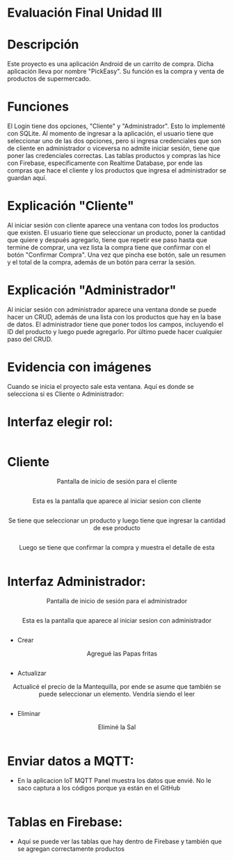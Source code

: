 # Evaluación Final Unidad III
# Descripción
Este proyecto es una aplicación Android de un carrito de compra. Dicha aplicación lleva por nombre "PickEasy". Su función es la compra y venta de productos de supermercado.

# Funciones
El Login tiene dos opciones, "Cliente" y "Administrador". Esto lo implementé con SQLite. Al momento de ingresar a la aplicación, el usuario tiene que seleccionar uno de las dos opciones, pero si ingresa credenciales que son de cliente en administrador o viceversa no admite iniciar sesión, tiene que poner las credenciales correctas.
Las tablas productos y compras las hice con Firebase, específicamente con Realtime Database, por ende las compras que hace el cliente y los productos que ingresa el administrador se guardan aquí.

# Explicación "Cliente"
Al iniciar sesión con cliente aparece una ventana con todos los productos que existen. El usuario tiene que seleccionar un producto, poner la cantidad que quiere y después agregarlo, tiene que repetir ese paso hasta que termine de comprar, una vez lista la compra tiene que confirmar con el botón "Confirmar Compra". Una vez que pincha ese botón, sale un resumen y el total de la compra, además de un botón para cerrar la sesión.

# Explicación "Administrador"
Al iniciar sesión con administrador aparece una ventana donde se puede hacer un CRUD, además de una lista con los productos que hay en la base de datos. El administrador tiene que poner todos los campos, incluyendo el ID del producto y luego puede agregarlo. Por último puede hacer cualquier paso del CRUD.

# Evidencia con imágenes
Cuando se inicia el proyecto sale esta ventana. Aquí es donde se selecciona si es Cliente o Administrador: 

# Interfaz elegir rol:
  <p style="text-align: center;"></p>
  <img src="Capturas/Home.png" alt="" style="display: block; margin: 10px auto;">

# Cliente
<p style="text-align: center;">Pantalla de inicio de sesión para el cliente</p>
  <img src="Capturas/InterfazCliente.png" alt="" style="display: block; margin: 10px auto;">
  
  <p style="text-align: center;">Esta es la pantalla que aparece al iniciar sesion con cliente</p>
  <img src="Capturas/Cliente.png" alt="" style="display: block; margin: 10px auto;">
  
  <p style="text-align: center;">Se tiene que seleccionar un producto y luego tiene que ingresar la cantidad de ese producto</p>
  <img src="Capturas/AgregarCarro.png" alt="" style="display: block; margin: 10px auto;">
  
  <p style="text-align: center;">Luego se tiene que confirmar la compra y muestra el detalle de esta</p>
  <img src="Capturas/Detalles.png" alt="" style="display: block; margin: 10px auto;">

# Interfaz Administrador:
<p style="text-align: center;">Pantalla de inicio de sesión para el administrador</p>
  <img src="Capturas/InterfazAdministrador.png" alt="" style="display: block; margin: 10px auto;">
  
  <p style="text-align: center;">Esta es la pantalla que aparece al iniciar sesion con administrador</p>
  <img src="Capturas/Administrador.png" alt="" style="display: block; margin: 10px auto;">
  
- Crear
  <p style="text-align: center;">Agregué las Papas fritas</p>
  <img src="Capturas/Crear.png" alt="" style="display: block; margin: 10px auto;">
  
- Actualizar
<p style="text-align: center;">Actualicé el precio de la Mantequilla, por ende se asume que también se puede seleccionar un elemento. Vendría siendo el leer</p>
  <img src="Capturas/Actualizar.png" alt="" style="display: block; margin: 10px auto;">
  
- Eliminar
<p style="text-align: center;">Eliminé la Sal</p>
  <img src="Capturas/Eliminar.png" alt="" style="display: block; margin: 10px auto;">

# Enviar datos a MQTT:
- En la aplicacion IoT MQTT Panel muestra los datos que envié. No le saco captura a los códigos porque ya están en el GitHub
<p style="text-align: center;"></p>
  <img src="Capturas/mqtt.jpg" alt="" style="display: block; margin: 10px auto;">

# Tablas en Firebase:
- Aquí se puede ver las tablas que hay dentro de Firebase y también que se agregan correctamente productos
  <p style="text-align: center;"></p>
  <img src="Capturas/BaseDatos.png" alt="" style="display: block; margin: 10px auto;">

